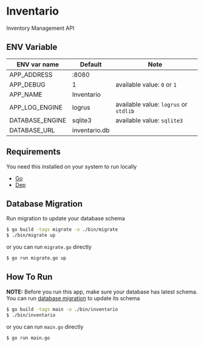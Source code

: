# Inventario

Inventory Management API

## ENV Variable

| ENV var name    | Default       | Note                                  |
|-----------------|---------------|---------------------------------------|
| APP_ADDRESS     | :8080         |                                       |
| APP_DEBUG       | 1             | available value: `0` or `1`           |
| APP_NAME        | Inventario    |                                       |
| APP_LOG_ENGINE  | logrus        | available value: `logrus` or `stdlib` |
| DATABASE_ENGINE | sqlite3       | available value: `sqlite3`            |
| DATABASE_URL    | inventario.db |                                       |

## Requirements

You need this installed on your system to run locally
- [Go](https://golang.org/)
- [Dep](https://golang.github.io/dep/)

## Database Migration

Run migration to update your database schema

```bash
$ go build -tags migrate -o ./bin/migrate
$ ./bin/migrate up
```

or you can run `migrate.go` directly

```bash
$ go run migrate.go up
```

## How To Run

**NOTE:** Before you run this app, make sure your database has latest schema.
You can run [database migration](#database-migration) to update its schema

```bash
$ go build -tags main -o ./bin/inventario
$ ./bin/inventario
```

or you can run `main.go` directly

```bash
$ go run main.go
```